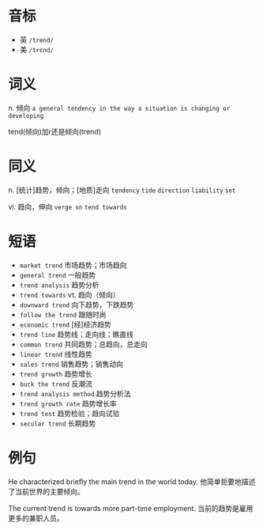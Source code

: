 # 音标

- 英 `/trend/`
- 美 `/trɛnd/`

# 词义

n. 倾向
`a general tendency in the way a situation is changing or developing`



tend(倾向)加r还是倾向(trend)

# 同义

n. [统计]趋势，倾向；[地质]走向
`tendency` `tide` `direction` `liability` `set`

vi. 趋向，伸向
`verge on` `tend towards`

# 短语

- `market trend` 市场趋势；市场趋向
- `general trend` 一般趋势
- `trend analysis` 趋势分析
- `trend towards` vt. 趋向（倾向）
- `downward trend` 向下趋势，下跌趋势
- `follow the trend` 跟随时尚
- `economic trend` [经]经济趋势
- `trend line` 趋势线；走向线；瞧直线
- `common trend` 共同趋势；总趋向，总走向
- `linear trend` 线性趋势
- `sales trend` 销售趋势；销售动向
- `trend growth` 趋势增长
- `buck the trend` 反潮流
- `trend analysis method` 趋势分析法
- `trend growth rate` 趋势增长率
- `trend test` 趋势检验；趋向试验
- `secular trend` 长期趋势

# 例句

He characterized briefly the main trend in the world today.
他简单扼要地描述了当前世界的主要倾向。

The current trend is towards more part-time employment.
当前的趋势是雇用更多的兼职人员。


